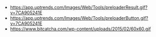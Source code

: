 * https://app.uptrends.com/Images/Web/Tools/preloaderResult.gif?v=7CA905241E
* https://app.uptrends.com/Images/Web/Tools/preloaderButton.gif?v=7CA905241E
* https://www.bitcatcha.com/wp-content/uploads/2015/02/60x60.gif
